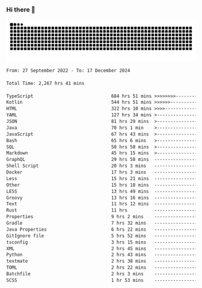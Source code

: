 ### Hi there 👋

<picture>
  <source media="(prefers-color-scheme: dark)" srcset="https://raw.githubusercontent.com/heyline/heyline/output/github-contribution-grid-snake-dark.svg">
  <source media="(prefers-color-scheme: light)" srcset="https://raw.githubusercontent.com/heyline/heyline/output/github-contribution-grid-snake.svg">
  <img alt="github contribution grid snake animation" src="https://raw.githubusercontent.com/heyline/heyline/output/github-contribution-grid-snake.svg">
</picture>

<!--START_SECTION:waka-->

```txt
From: 27 September 2022 - To: 17 December 2024

Total Time: 2,267 hrs 41 mins

TypeScript                             684 hrs 51 mins >>>>>>>>-----------------   30.20 %
Kotlin                                 544 hrs 51 mins >>>>>>-------------------   24.03 %
HTML                                   322 hrs 10 mins >>>>---------------------   14.21 %
YAML                                   127 hrs 34 mins >------------------------   05.63 %
JSON                                   81 hrs 29 mins  >------------------------   03.59 %
Java                                   70 hrs 1 min    >------------------------   03.09 %
JavaScript                             67 hrs 43 mins  >------------------------   02.99 %
Bash                                   65 hrs 6 mins   >------------------------   02.87 %
SQL                                    50 hrs 50 mins  >------------------------   02.24 %
Markdown                               45 hrs 15 mins  >------------------------   02.00 %
GraphQL                                29 hrs 58 mins  -------------------------   01.32 %
Shell Script                           20 hrs 3 mins   -------------------------   00.88 %
Docker                                 17 hrs 3 mins   -------------------------   00.75 %
Less                                   15 hrs 21 mins  -------------------------   00.68 %
Other                                  15 hrs 18 mins  -------------------------   00.67 %
LESS                                   13 hrs 49 mins  -------------------------   00.61 %
Groovy                                 13 hrs 16 mins  -------------------------   00.59 %
Text                                   11 hrs 12 mins  -------------------------   00.49 %
Rust                                   11 hrs          -------------------------   00.49 %
Properties                             9 hrs 2 mins    -------------------------   00.40 %
Gradle                                 7 hrs 32 mins   -------------------------   00.33 %
Java Properties                        6 hrs 22 mins   -------------------------   00.28 %
GitIgnore file                         5 hrs 52 mins   -------------------------   00.26 %
tsconfig                               3 hrs 15 mins   -------------------------   00.14 %
XML                                    2 hrs 45 mins   -------------------------   00.12 %
Python                                 2 hrs 43 mins   -------------------------   00.12 %
textmate                               2 hrs 38 mins   -------------------------   00.12 %
TOML                                   2 hrs 22 mins   -------------------------   00.10 %
Batchfile                              2 hrs 3 mins    -------------------------   00.09 %
SCSS                                   1 hr 53 mins    -------------------------   00.08 %
```

<!--END_SECTION:waka-->

